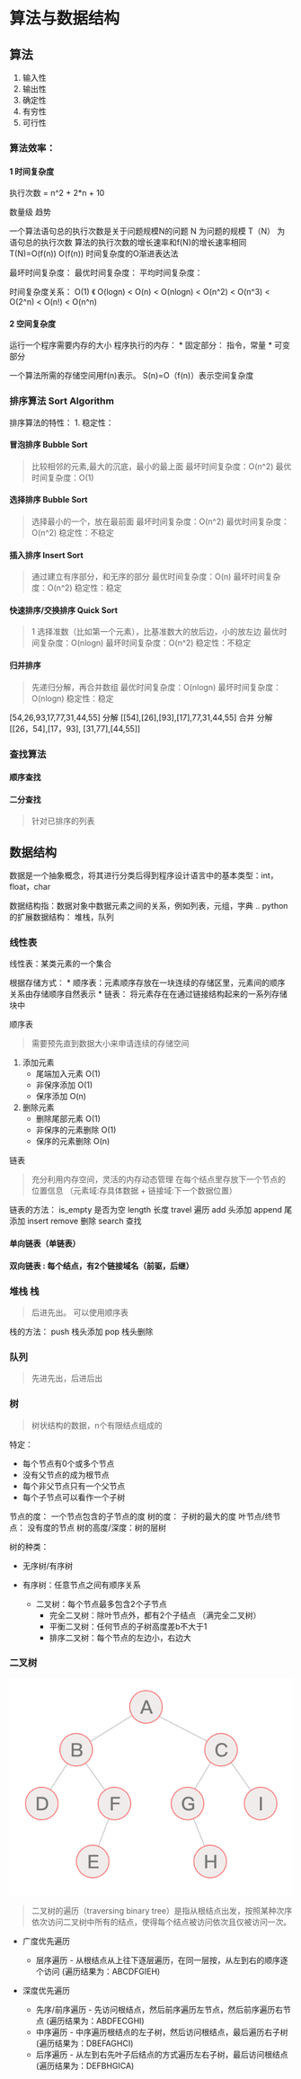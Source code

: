 # 算法与数据结构

## 算法

  1. 输入性
  2. 输出性
  3. 确定性
  4. 有穷性
  5. 可行性

### 算法效率：

#### 1 时间复杂度
执行次数 = n^2 + 2*n + 10 

数量级
趋势

一个算法语句总的执行次数是关于问题规模N的问题
N 为问题的规模
T（N） 为语句总的执行次数
算法的执行次数的增长速率和f(N)的增长速率相同 T(N)=O(f(n))
O(f(n)) 时间复杂度的O渐进表达法

最坏时间复杂度：
最优时间复杂度：
平均时间复杂度：

时间复杂度关系： O(1) 《 O(logn) <  O(n) < O(nlogn) < O(n^2) < O(n^3) < O(2^n) < O(n!) < O(n^n)
 
#### 2 空间复杂度
运行一个程序需要内存的大小
程序执行的内存： 
    * 固定部分： 指令，常量
    * 可变部分

一个算法所需的存储空间用f(n)表示。 S(n)=O（f(n)）表示空间复杂度
    
### 排序算法 Sort Algorithm

排序算法的特性：
    1. 稳定性： 

#### 冒泡排序 Bubble Sort
> 比较相邻的元素,最大的沉底，最小的最上面
 最坏时间复杂度：O(n^2)
 最优时间复杂度：O(1)

#### 选择排序 Bubble Sort
> 选择最小的一个，放在最前面
 最坏时间复杂度：O(n^2)
 最优时间复杂度：O(n^2)
 稳定性：不稳定

#### 插入排序 Insert Sort
> 通过建立有序部分，和无序的部分 
 最优时间复杂度：O(n)
 最坏时间复杂度：O(n^2)
 稳定性：稳定
 
#### 快速排序/交换排序 Quick Sort
> 1 选择准数（比如第一个元素），比基准数大的放后边，小的放左边
 最优时间复杂度：O(nlogn)
 最坏时间复杂度：O(n^2)
  稳定性：不稳定
 
#### 归并排序
> 先递归分解，再合并数组
 最优时间复杂度：O(nlogn)
 最坏时间复杂度：O(nlogn)
  稳定性：稳定
>
>
[54,26,93,17,77,31,44,55]
分解
[[54],[26],[93],[17],77,31,44,55]
合并 分解
[[26，54],[17，93], [31,77],[44,55]]
 
### 查找算法

#### 顺序查找

#### 二分查找

> 针对已排序的列表

## 数据结构

数据是一个抽象概念，将其进行分类后得到程序设计语言中的基本类型：int，float，char

数据结构指：数据对象中数据元素之间的关系，例如列表，元组，字典 ..
python的扩展数据结构： 堆栈，队列

### 线性表

线性表：某类元素的一个集合

根据存储方式：
    * 顺序表：元素顺序存放在一块连续的存储区里，元素间的顺序关系由存储顺序自然表示
    * 链表： 将元素存在在通过链接结构起来的一系列存储块中

顺序表
> 需要预先直到数据大小来申请连续的存储空间
1. 添加元素
    * 尾端加入元素  O(1)
    * 非保序添加   O(1)
    * 保序添加     O(n)
2. 删除元素   
    * 删除尾部元素      O(1)
    * 非保序的元素删除   O(1)
    * 保序的元素删除     O(n)

链表 
>充分利用内存空间，灵活的内存动态管理
> 在每个结点里存放下一个节点的位置信息 （元素域:存具体数据 + 链接域:下一个数据位置）
 
链表的方法：
    is_empty 是否为空
    length   长度
    travel   遍历
    add      头添加
    append   尾添加
    insert
    remove  删除
    search  查找

#### 单向链表（单链表） 
 
#### 双向链表 : 每个结点，有2个链接域名（前驱，后继）

### 堆栈 栈
> 后进先出。 可以使用顺序表

栈的方法：
    push 栈头添加
    pop  栈头删除
### 队列
> 先进先出，后进后出
    
### 树
> 树状结构的数据，n个有限结点组成的

特定：
   * 每个节点有0个或多个节点
   * 没有父节点的成为根节点
   * 每个非父节点只有一个父节点
   * 每个子节点可以看作一个子树
   
节点的度： 一个节点包含的子节点的度
树的度： 子树的最大的度
叶节点/终节点： 没有度的节点
树的高度/深度：树的层树

树的种类：

* 无序树/有序树

* 有序树：任意节点之间有顺序关系
    
    * 二叉树：每个节点最多包含2个子节点
        * 完全二叉树：除叶节点外，都有2个子结点 （满完全二叉树）
        * 平衡二叉树：任何节点的子树高度差b不大于1
        * 排序二叉树：每个节点的左边小，右边大
        
### 二叉树

![](./binary_tree.png)

> 二叉树的遍历（traversing binary tree）是指从根结点出发，按照某种次序依次访问二叉树中所有的结点，使得每个结点被访问依次且仅被访问一次。

* 广度优先遍历
    * 层序遍历 - 从根结点从上往下逐层遍历，在同一层按，从左到右的顺序逐个访问  (遍历结果为：ABCDFGIEH)

* 深度优先遍历
    * 先序/前序遍历 - 先访问根结点，然后前序遍历左节点，然后前序遍历右节点 (遍历结果为：ABDFECGHI)
    * 中序遍历 - 中序遍历根结点的左子树，然后访问根结点，最后遍历右子树 (遍历结果为：DBEFAGHCI)
    * 后序遍历 - 从左到右先叶子后结点的方式遍历左右子树，最后访问根结点  (遍历结果为：DEFBHGICA)
